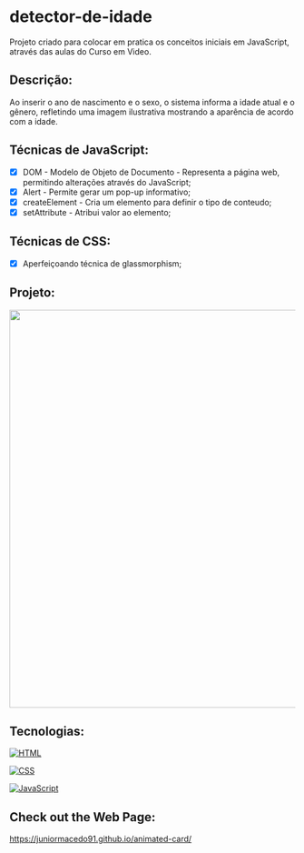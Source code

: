 # detector-de-idade
Projeto criado para colocar em pratica os conceitos iniciais em JavaScript, através das aulas do Curso em Video.

## Descrição:
Ao inserir o ano de nascimento e o sexo, o sistema informa a idade atual e o gênero, refletindo uma imagem ilustrativa mostrando a aparência de acordo com a idade.

## Técnicas de JavaScript:

  - [x] DOM - Modelo de Objeto de Documento - Representa a página web, permitindo alterações através do JavaScript;
  - [x] Alert - Permite gerar um pop-up informativo;
 - [x] createElement - Cria um elemento para definir o tipo de conteudo;
 - [x] setAttribute - Atribui valor ao elemento;

## Técnicas de CSS:

 - [x] Aperfeiçoando técnica de glassmorphism;

## Projeto:

<p align="center">
  <img src="animated-card.gif" width="700px">
</p>

## Tecnologias:

[![HTML](https://img.shields.io/badge/HTML-red?style=for-the-badge&logo=HTML5&labelColor=black)](https://github.com/JuniorMacedo91)

[![CSS](https://img.shields.io/badge/CSS3-blue?style=for-the-badge&logo=CSS3&labelColor=black)](https://github.com/JuniorMacedo91)

[![JavaScript](https://img.shields.io/badge/javascript-yellow?style=for-the-badge&logo=javascript&labelColor=black)](https://github.com/JuniorMacedo91)

## Check out the Web Page:
https://juniormacedo91.github.io/animated-card/


